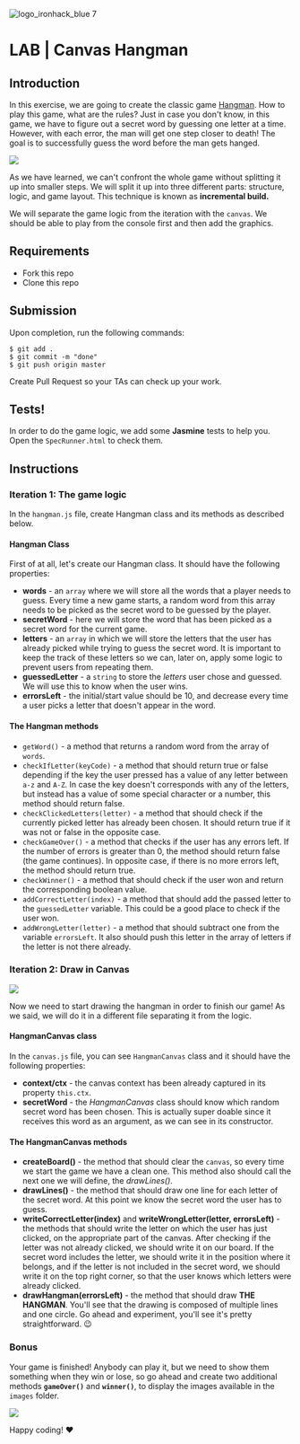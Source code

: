 ![logo_ironhack_blue 7](https://user-images.githubusercontent.com/23629340/40541063-a07a0a8a-601a-11e8-91b5-2f13e4e6b441.png)

# LAB | Canvas Hangman

## Introduction

In this exercise, we are going to create the classic game [Hangman](<https://en.wikipedia.org/wiki/Hangman_(game)>). How to play this game, what are the rules? Just in case you don't know, in this game, we have to figure out a secret word by guessing one letter at a time. However, with each error, the man will get one step closer to death! The goal is to successfully guess the word before the man gets hanged.

![](https://i.imgur.com/wrQrY1T.png)

As we have learned, we can't confront the whole game without splitting it up into smaller steps. We will split it up into three different parts: structure, logic, and game layout. This technique is known as **incremental build.**

We will separate the game logic from the iteration with the `canvas`. We should be able to play from the console first and then add the graphics.

## Requirements

- Fork this repo
- Clone this repo

## Submission

Upon completion, run the following commands:

```
$ git add .
$ git commit -m "done"
$ git push origin master
```

Create Pull Request so your TAs can check up your work.

## Tests!

In order to do the game logic, we add some **Jasmine** tests to help you. Open the `SpecRunner.html` to check them.

## Instructions

### Iteration 1: The game logic

In the `hangman.js` file, create Hangman class and its methods as described below.

#### Hangman Class

First of at all, let's create our Hangman class. It should have the following properties:

- **words** - an `array` where we will store all the words that a player needs to guess. Every time a new game starts, a random word from this array needs to be picked as the secret word to be guessed by the player.
- **secretWord** - here we will store the word that has been picked as a secret word for the current game.
- **letters** - an `array` in which we will store the letters that the user has already picked while trying to guess the secret word. It is important to keep the track of these letters so we can, later on, apply some logic to prevent users from repeating them.
- **guessedLetter** - a `string` to store the _letters_ user chose and guessed. We will use this to know when the user wins.
- **errorsLeft** - the initial/start value should be 10, and decrease every time a user picks a letter that doesn't appear in the word.

#### The Hangman methods

- `getWord()` - a method that returns a random word from the array of `words`.
- `checkIfLetter(keyCode)` - a method that should return true or false depending if the key the user pressed has a value of any letter between `a-z` and `A-Z`. In case the key doesn't corresponds with any of the letters, but instead has a value of some special character or a number, this method should return false.
- `checkClickedLetters(letter)` - a method that should check if the currently picked letter has already been chosen. It should return true if it was not or false in the opposite case.
- `checkGameOver()` - a method that checks if the user has any errors left. If the number of errors is greater than 0, the method should return false (the game continues). In opposite case, if there is no more errors left, the method should return true.
- `checkWinner()` - a method that should check if the user won and return the corresponding boolean value.
- `addCorrectLetter(index)` - a method that should add the passed letter to the `guessedLetter` variable. This could be a good place to check if the user won.
- `addWrongLetter(letter)` - a method that should subtract one from the variable `errorsLeft`. It also should push this letter in the array of letters if the letter is not there already.

### Iteration 2: Draw in Canvas

![](https://s3-eu-west-1.amazonaws.com/ih-materials/uploads/upload_3e1e1919b29ba77e77cdcec2ed7b92c5.png)

Now we need to start drawing the hangman in order to finish our game! As we said, we will do it in a different file separating it from the logic.

#### HangmanCanvas class

In the `canvas.js` file, you can see `HangmanCanvas` class and it should have the following properties:

- **context/ctx** - the canvas context has been already captured in its property `this.ctx`.
- **secretWord** - the _HangmanCanvas_ class should know which random secret word has been chosen. This is actually super doable since it receives this word as an argument, as we can see in its constructor.

#### The HangmanCanvas methods

- **createBoard()** - the method that should clear the `canvas`, so every time we start the game we have a clean one. This method also should call the next one we will define, the _drawLines()_.
- **drawLines()** - the method that should draw one line for each letter of the secret word. At this point we know the secret word the user has to guess.
- **writeCorrectLetter(index)** and **writeWrongLetter(letter, errorsLeft)** - the methods that should write the letter on which the user has just clicked, on the appropriate part of the canvas. After checking if the letter was not already clicked, we should write it on our board. If the secret word includes the letter, we should write it in the position where it belongs, and if the letter is not included in the secret word, we should write it on the top right corner, so that the user knows which letters were already clicked.
- **drawHangman(errorsLeft)** - the method that should draw **THE HANGMAN**. You'll see that the drawing is composed of multiple lines and one circle. Go ahead and experiment, you'll see it's pretty straightforward. :wink:

### Bonus

Your game is finished! Anybody can play it, but we need to show them something when they win or lose, so go ahead and create two additional methods **`gameOver()`** and **`winner()`**, to display the images available in the `images` folder.

![](https://s3-eu-west-1.amazonaws.com/ih-materials/uploads/upload_1dc0d7772d204da800d078c153c12e47.png)

Happy coding! :heart:
